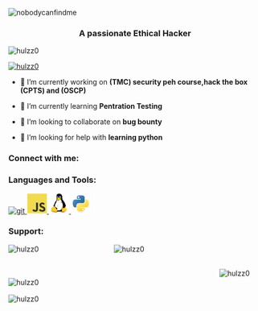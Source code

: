 


![nobodycanfindme](https://github.com/user-attachments/assets/0dcc1e3f-302c-43dd-b481-698f1f5cbc3f)

<h3 align="center">A passionate Ethical Hacker </h3>

<p align="left"> <img src="https://komarev.com/ghpvc/?username=hulzz0&label=Profile%20views&color=0e75b6&style=flat" alt="hulzz0" /> </p>

<p align="left"> <a href="https://github.com/ryo-ma/github-profile-trophy"><img src="https://github-profile-trophy.vercel.app/?username=hulzz0" alt="hulzz0" /></a> </p>

- 🔭 I’m currently working on **(TMC) security peh course,hack the box (CPTS) and (OSCP)**

- 🌱 I’m currently learning **Pentration Testing**

- 👯 I’m looking to collaborate on **bug bounty**

- 🤝 I’m looking for help with **learning python**

<h3 align="left">Connect with me:</h3>
<p align="left">
</p>

<h3 align="left">Languages and Tools:</h3>
<p align="left"> <a href="https://git-scm.com/" target="_blank" rel="noreferrer"> <img src="https://www.vectorlogo.zone/logos/git-scm/git-scm-icon.svg" alt="git" width="40" height="40"/> </a> <a href="https://developer.mozilla.org/en-US/docs/Web/JavaScript" target="_blank" rel="noreferrer"> <img src="https://raw.githubusercontent.com/devicons/devicon/master/icons/javascript/javascript-original.svg" alt="javascript" width="40" height="40"/> </a> <a href="https://www.linux.org/" target="_blank" rel="noreferrer"> <img src="https://raw.githubusercontent.com/devicons/devicon/master/icons/linux/linux-original.svg" alt="linux" width="40" height="40"/> </a> <a href="https://www.python.org" target="_blank" rel="noreferrer"> <img src="https://raw.githubusercontent.com/devicons/devicon/master/icons/python/python-original.svg" alt="python" width="40" height="40"/> </a> </p>

<h3 align="left">Support:</h3>
<p><a href="https://www.buymeacoffee.com/hulzz0"> <img align="left" src="https://cdn.buymeacoffee.com/buttons/v2/default-yellow.png" height="50" width="210" alt="hulzz0" /></a><a href="https://ko-fi.com/hulzz0"> <img align="left" src="https://cdn.ko-fi.com/cdn/kofi3.png?v=3" height="50" width="210" alt="hulzz0" /></a></p><br><br>

<p><img align="left" src="https://github-readme-stats.vercel.app/api/top-langs?username=hulzz0&show_icons=true&locale=en&layout=compact" alt="hulzz0" /></p>

<p>&nbsp;<img align="center" src="https://github-readme-stats.vercel.app/api?username=hulzz0&show_icons=true&locale=en" alt="hulzz0" /></p>

<p><img align="center" src="https://github-readme-streak-stats.herokuapp.com/?user=hulzz0&" alt="hulzz0" /></p>



<!---
hulzz0/hulzz0 is a ✨ special ✨ repository because its `README.md` (this file) appears on your GitHub profile.
You can click the Preview link to take a look at your changes.
--->
